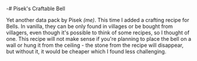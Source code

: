 -# Pisek's Craftable Bell

Yet another data pack by Pisek *(me)*. This time I added a crafting recipe for Bells. In vanilla, they can be only found in villages or be bought from villagers, even though it's possible to think of some recipes, so I thought of one. This recipe will not make sense if you're planning to place the bell on a wall or hung it from the ceiling - the stone from the recipe will disappear, but without it, it would be cheaper which I found less challenging.

